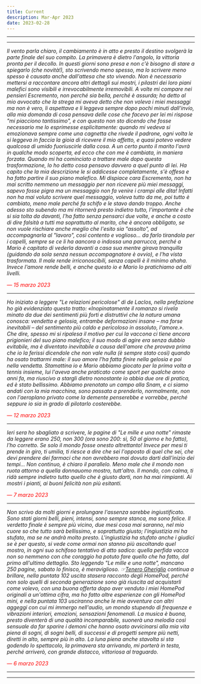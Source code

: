 ```yaml
---
title: Current
description: Mar-Apr 2023
date: 2023-02-28
---
```


---
---

*Il vento parla chiaro, il cambiamento è in atto e presto il destino svolgerà la parte finale del suo compito. La primavera è dietro l'angolo, la vittoria pronta per il decollo. In questi giorni sono presa e non c'è bisogno di stare a spiegarlo (che novità!), sto scrivendo meno spesso, ma lo scrivere meno spesso è causato anche dall'attesa che sto vivendo. Non è necessario mettersi a raccontare ancora altri dettagli sui mostri, i pilastri dei loro piani malefici sono visibili e irrevocabilmente irremovibili. A volte mi compare nei pensieri Escremento, non perché sia bella, perché è assurda; ha detto al mio avvocato che la strega mi aveva detto che non voleva i miei messaggi ma non è vero, li aspettava e li leggeva sempre dopo pochi minuti dall'invio, alla mia domanda di cosa pensava delle cose che facevo per lei mi rispose "mi piacciono tantissimo", e con questo non sto dicendo che fosse necessario me lo esprimesse esplicitamente: quando mi vedeva si emozionava sempre come una cagnetta che rivede il padrone, ogni volta le si leggeva in faccia la gioia di ricevere il mio affetto, e quasi potevo vedere qualcosa di umido fuoriuscirle dalla cosa. A un certo punto il marito l'avrà in qualche modo scoperta, ed ecco che con me è cambiata, in maniera forzata. Quando mi ha cominciato a trattare male dopo questa trasformazione, lo ho detto cosa pensavo davvero a quel punto di lei. Ha capito che la mia descrizione le si addicesse completamente, s'è offesa e ha fatto partire il suo piano malefico. Mi dispiace cara Escremento, non ha mai scritto nemmeno un messaggio per non ricevere più miei messaggi, sapevo fosse pigra ma un messaggio non fa venire i crampi alle dita! Infatti non ha mai voluto scrivere quel messaggio, voleva tutto da me, poi tutto è cambiato, meno male perché fa schifo e le stavo dando troppo. Anche adesso sto subendo ma mi ritornerà presto indietro tutto, l'importante è che si sia tolta da davanti, l'ha fatto senza pensarci due volte, e anche a costo di dire falsità a tutti ma soprattutto al marito, che è ancora obbligato, se non vuole rischiare anche meglio che l'esito sia "assolto", ad accompagnarla al "lavoro", così contento e voglioso... da farlo tirandola per i capelli, sempre se ce li ha aancora o indossa una parrucca, perché a Mario è capitato di vederla davanti a casa sua mentre girava tranquilla (guidando da sola senza nessun accompagnatore è ovvio), e l'ha vista trasformata. Il male rende irriconoscibili, senza capelli è il minimo ahaha. Invece l'amore rende belli, e anche questo io e Mario lo pratichiamo ad alti livelli.*

<span style="color:red">*— 15 marzo 2023*</span>

---

*Ho iniziato a leggere "Le relazioni pericolose" di de Laclos, nella prefazione ho già evidenziato questo tratto: «Inopinatamente il romanzo si rivela minato da due dei sentimenti più forti e distruttivi che la natura umana conosca: vendetta e gelosia, entrambe deformazioni insane – ma forse inevitabili – del sentimento più caldo e pericoloso in assoluto, l'amore.». Che dire, spesso mi si ripalesa il motivo per cui la vaccona ci tiene ancora prigionieri del suo piano malefico; il suo modo di agire era senza dubbio evitabile, ma è diventato inevitabile a causa dell'amore che provava prima che io la ferissi dicendole che non vale nulla (è sempre stato così) quando ha osato trattarmi male: il suo amore l'ha fatta finire nella gelosia e poi nella vendetta. Stamattina io e Mario abbiamo giocato per la prima volta a tennis insieme, lui l'aveva anche praticato come sport per qualche anno anni fa, ma riuscivo a stargli dietro nonostante io abbia due ore di pratica, ed è stato bellissimo. Abbiamo prenotato un campo alla Snam, e ci siamo andati con la mia macchina, sono passata a prenderlo, normalmente, non con l'aeroplano privato come la demente penserebbe e vorrebbe, perché seppure io sia in grado di pilotarlo costerebbe.*

<span style="color:red">*— 12 marzo 2023*</span>

---

*Ieri sera ho sbagliato a scrivere, le pagine di "Le mille e una notte" rimaste da leggere erano 250, non 300 (ora sono 200: sì, 50 al giorno e ho fatto), l'ho corretto. Se solo il mondo fosse onesto altrettanto! Invece per mesi ti prende in giro, ti umilia, ti riesce a dire che sei l'opposto di quel che sei, che devi prendere dei farmaci che non avrebbero mai dovuto darti dall'inizio dei tempi... Non continuo, è chiaro il parallelo. Meno male che il mondo non ruota attorno a quella donnauomo mostro, tutt'altro. Il mondo, con calma, ti ridà sempre indietro tutto quello che è giusto darti, non ha mai rimpianti. Ai mostri i pianti, ai buoni felicità non più esitanti.*

<span style="color:red">*— 7 marzo 2023*</span>

---

*Non scrivo da molti giorni e prolungare l'assenza sarebbe ingiustificato. Sono stati giorni belli, pieni, intensi, sono sempre stanca, ma sono felice. Il verdetto finale è sempre più vicino, due mesi cosa mai saranno, nel mio cuore so che tutto sarà bellissimo, e soprattutto giusto; l'ingiustizia mi ha stufato, ma se ne andrà molto presto. L'ingiustizia ha stufato anche i giudici se è per questo, si vede come ormai non stanno più ascoltando quel mostro, in ogni suo schifoso tentativo di atto sadico: quella perfida vacca non so nemmeno con che coraggio ha potuto fare quello che ha fatto, dal primo all'ultimo dettaglio. Sto leggendo "Le mille e una notte", mancano 250 pagine, sabato lo finisco, è meraviglioso. ☞[Tenero Gheriglio](https://miry1919.github.io/hugosite/podcast/tenero-gheriglio-4/) continua a brillare, nella puntata 102 uscita stasera racconto degli HomePod, perché non solo quelli di seconda generazione sono già riuscita ad acquistarli come volevo, con una buona offerta dopo aver venduto i miei HomePod originali a un'ottima cifra, ma ho fatto altre esperienze con gli HomePod mini, e nella puntata 103 usciranno anche le mie avventure con altri aggeggi con cui mi immergo nell'audio, un mondo stupendo di frequenze e vibrazioni interiori, emozioni, sensazioni fenomenali. La musica è buona, presto diventerà di una qualità incomparabile, suonerà una melodia così sensuale da far sparire i demoni che hanno osato avvicinarsi alla mia vita piena di sogni, di sogni belli, di successi e di progetti sempre più netti, diretti in alto, sempre più in alto. La luna piena anche stavolta si sta godendo lo spettacolo, la primavera sta arrivando, mi porterà in testa, perché arriverò, con grande distacco, vittoriosa al traguardo.*

<span style="color:red">*— 6 marzo 2023*</span>

---
---
